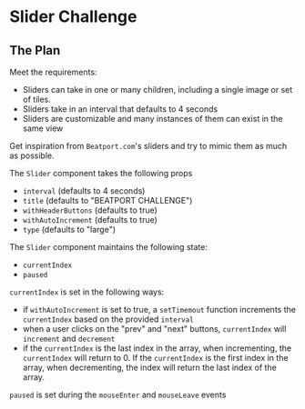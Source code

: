 # Slider Challenge

## The Plan

Meet the requirements:
- Sliders can take in one or many children, including a single image or set of tiles.
- Sliders take in an interval that defaults to 4 seconds
- Sliders are customizable and many instances of them can exist in the same view

Get inspiration from `Beatport.com`'s sliders and try to mimic them as much as possible.

The `Slider` component takes the following props
- `interval` (defaults to 4 seconds)
- `title` (defaults to "BEATPORT CHALLENGE")
- `withHeaderButtons` (defaults to true)
- `withAutoIncrement` (defaults to true)
- `type` (defaults to "large")

The `Slider` component maintains the following state:
- `currentIndex`
- `paused`

`currentIndex` is set in the following ways:
- if `withAutoIncrement` is set to true, a `setTimemout` function increments the `currentIndex` based on the provided `interval`
- when a user clicks on the "prev" and "next" buttons, `currentIndex` will `increment` and `decrement`
- if the `currentIndex` is the last index in the array, when incrementing, the `currentIndex` will return to 0. If the `currentIndex` is the first index in the array, when decrementing, the index will return the last index of the array.

`paused` is set during the `mouseEnter` and `mouseLeave` events
